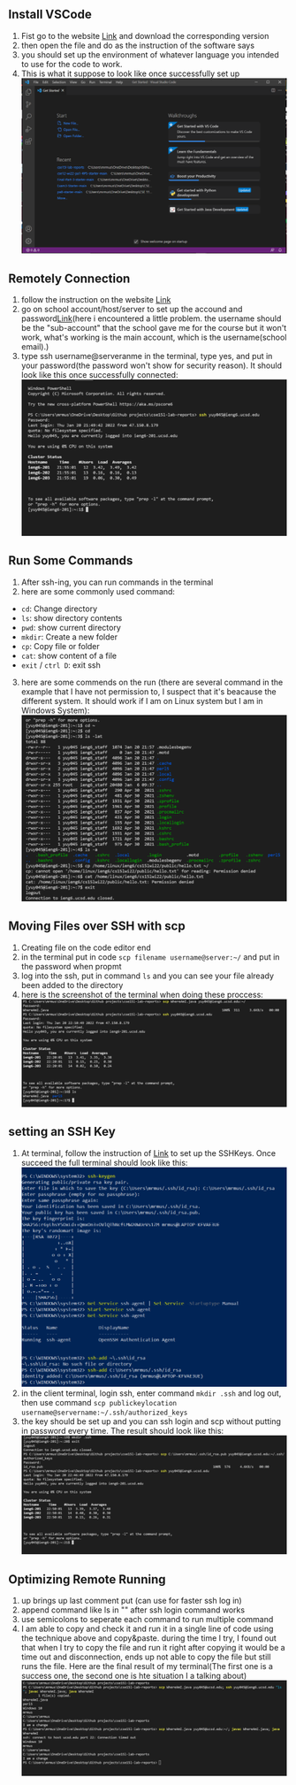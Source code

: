 ## Install VSCode
1. Fist go to the website [Link](https://code.visualstudio.com/) and download the corresponding version
2. then open the file and do as the instruction of the software says
3. you should set up the environment of whatever language you intended to use for the code to work.
4. This is what it suppose to look like once successfully set up ![Image](https://raw.githubusercontent.com/YueSteveYin/cse15l-lab-reports/main/Capture%20lab.PNG)

## Remotely Connection
1. follow the instruction on the website [Link](https://docs.microsoft.com/en-us/windows-server/administration/openssh/openssh_install_firstuse)
2. go on school account/host/server to set up the accound and password[Link](https://sdacs.ucsd.edu/~icc/index.php)(here i encountered a little problem. the username should be the "sub-account" that the school gave me for the course but it won't work, what's working is the main account, which is the username(school email).)
4. type ssh username@serveranme in the terminal, type yes, and put in your password(the password won't show for security reason). It should look like this once successfully connected: ![Image](https://raw.githubusercontent.com/YueSteveYin/cse15l-lab-reports/main/CSE12%20Lab%20report%20screenshot2.PNG)

## Run Some Commands
1. After ssh-ing, you can run commands in the terminal
2. here are some commonly used command: 
  * `cd`: Change directory
  * `ls`: show directory contents
  * `pwd`: show current directory
  * `mkdir`: Create a new folder
  * `cp`: Copy file or folder
  * `cat`: show content of a file
  * `exit` / `ctrl D`: exit ssh
3. here are some commends on the run (there are several command in the example that I have not permission to, I suspect that it's beacause the different system. It should work if I am on Linux system but I am in Windows System): ![Image](https://raw.githubusercontent.com/YueSteveYin/cse15l-lab-reports/main/CSE12%20Lab%20report%20screenshot3.PNG)

## Moving Files over SSH with scp
1. Creating file on the code editor end
2. in the terminal put in code `scp filename username@server:~/` and put in the password when propmt
3. log into the ssh, put in command `ls` and you can see your file already been added to the directory
4. here is the screenshot of the terminal when doing these proccess: ![Image](https://raw.githubusercontent.com/YueSteveYin/cse15l-lab-reports/main/CSE12%20Lab%20report%20screenshot4.PNG)

## setting an SSH Key
1. At terminal, follow the instruction of [Link](https://docs.microsoft.com/en-us/windows-server/administration/openssh/openssh_keymanagement#user-key-generation) to set up the SSHKeys. Once succeed the full terminal should look like this: ![Image](https://raw.githubusercontent.com/YueSteveYin/cse15l-lab-reports/main/CSE12%20Lab%20report%20screenshot5.PNG)
2. in the client terminal, login ssh, enter command `mkdir .ssh` and log out, then use command `scp publickeylocation username@servername:~/.ssh/authorized_keys` 
3. the key should be set up and you can ssh login and scp without putting in password every time. The result should look like this: ![Image](https://raw.githubusercontent.com/YueSteveYin/cse15l-lab-reports/main/CSE12%20Lab%20report%20screenshot6.PNG)

## Optimizing Remote Running
1. up brings up last comment put (can use for faster ssh log in)
2. append command like ls in "" after ssh login command works
3. use semicolons to seperate each command to run multiple command
4. I am able to copy and check it and run it in a single line of code using the technique above and copy&paste. during the time I try, I found out that when I try to copy the file and run it right after copying it would be a time out and disconnection, ends up not able to copy the file but still runs the file. Here are the final result of my terminal(The first one is a success one, the second one is hte situation I a talking about)![Image](https://raw.githubusercontent.com/YueSteveYin/cse15l-lab-reports/main/CSE12%20Lab%20report%20screenshot7.PNG)

